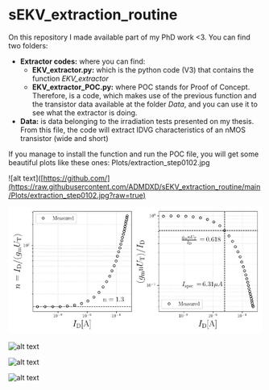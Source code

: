 # sEKV_extraction_routine

On this repository I made available part of my PhD work <3.
You can find two folders:
  - **Extractor codes:** where you can find:
      - **EKV_extractor.py:** which is the python code (V3) that contains the function *EKV_extractor*
      - **EKV_extractor_POC.py:** where POC stands for Proof of Concept. Therefore, is a code, which makes use of the previous function and the transistor data available at the folder *Data*, and you can use it to see what the extractor is doing.
  - **Data:** is data belonging to the irradiation tests presented on my thesis. From this file, the code will extract IDVG characteristics of an nMOS transistor (wide and short)

If you manage to install the function and run the POC file, you will get some beautiful plots like these ones:
Plots/extraction_step0102.jpg

![alt text]([https://github.com/](https://raw.githubusercontent.com/ADMDXD/sEKV_extraction_routine/main/Plots/extraction_step0102.jpg?raw=true)

![ezcv logo](https://raw.githubusercontent.com/ADMDXD/sEKV_extraction_routine/main/Plots/extraction_step0102.jpg)

![alt text](https://github.com/ADMDXD/sEKV_extraction_routine/Plots/extraction_step03.jpg?raw=true)

![alt text](https://github.com/ADMDXD/sEKV_extraction_routine/Plots/extraction_step04.jpg?raw=true)

![alt text](https://github.com/ADMDXD/sEKV_extraction_routine/Plots/extraction_step05.jpg?raw=true)
